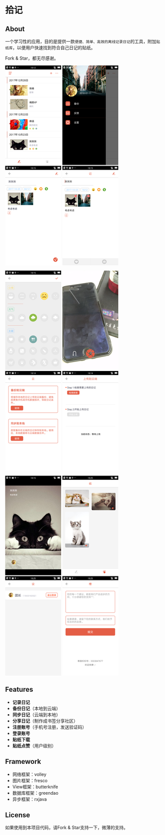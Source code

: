 拾记
================================

## About
一个学习性的应用，目的是提供一款`便捷、简单、高效的离线记录日记`的工具，附加`贴纸库`，以便用户快速找到符合自己日记的贴纸。  

Fork & Star，都无尽感谢。

![Sample 2](art/Screenshot_1_180.png) ![Sample 2](art/Screenshot_2_180.png) ![Sample 2](art/Screenshot_3_180.png) ![Sample 2](art/Screenshot_4_180.png)

![Sample 2](art/Screenshot_5_180.png) ![Sample 2](art/Screenshot_6_180.png) ![Sample 2](art/Screenshot_7_180.png) ![Sample 2](art/Screenshot_8_180.png)

![Sample 2](art/Screenshot_9_180.png) ![Sample 2](art/Screenshot_10_180.png) ![Sample 2](art/Screenshot_11_180.png) ![Sample 2](art/Screenshot_12_180.png)

## Features
* **记录日记**
* **备份日记**（本地到云端）
* **同步日记**（云端到本地）
* **分享日记**（制作成书签分享社区）
* **注册账号**（手机号注册，发送验证码）
* **登录账号**
* **贴纸下载**
* **贴纸点赞**（用户级别）

## Framework
* 网络框架：volley
* 图片框架：fresco
* View框架：butterknife
* 数据库框架：greendao
* 异步框架：rxjava

## License
如果使用到本项目代码，请Fork & Star支持一下，微薄的支持。
